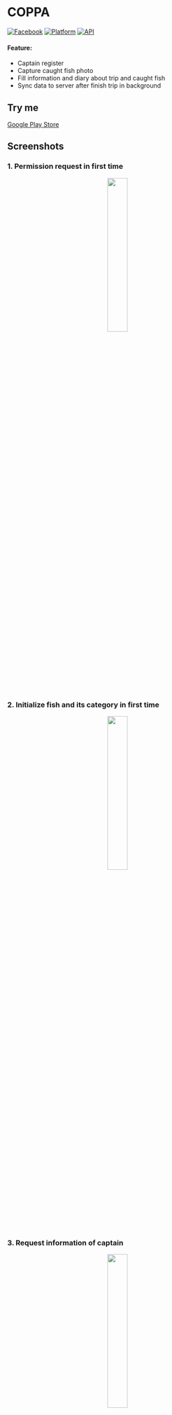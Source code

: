 # COPPA
[![Facebook](https://img.shields.io/badge/Facebook-tx.trongnghia98-blue.svg)](https://www.facebook.com/tx.trongnghia98)
[![Platform](https://img.shields.io/badge/platform-android-green.svg)](http://developer.android.com/index.html)
[![API](https://img.shields.io/badge/API-16%2B-brightgreen.svg?style=flat)](https://android-arsenal.com/api?level=16)
#### Feature:
* Captain register
* Capture caught fish photo
* Fill information and diary about trip and caught fish
* Sync data to server after finish trip in background

## Try me
[Google Play Store](https://play.google.com/store/apps/details?id=com.blogspot.tndev1403.Coppa)

## Screenshots
### 1. Permission request in first time
<p align="center">
	<img src="screenshots/1.jpg" width="30%">
</p>

### 2. Initialize fish and its category in first time
<p align="center">
	<img src="screenshots/2.jpg" width="30%">
</p>

### 3. Request information of captain
<p align="center">
	<img src="screenshots/3.jpg" width="30%">
</p>

### 4. Wait confirm from captain
<p align="center">
	<img src="screenshots/4.jpg" width="30%">
</p>

### 5. Home screen in first time (Only show create new trip button)
<p align="center">
	<img src="screenshots/5.jpg" width="30%">
</p>

### 6. Wait confirm from captain
<p align="center">
	<img src="screenshots/6.jpg" width="30%">
</p>

### 7. Create trip success
<p align="center">
	<img src="screenshots/7.jpg" width="30%">
</p>

### 8. Show on fish category in system
<p align="center">
	<img src="screenshots/8.jpg" width="30%">
</p>

### 9. Default navigation drawer
<p align="center">
	<img src="screenshots/9.jpg" width="30%">
</p>

### 10. Select kind of fish in a category
<p align="center">
	<img src="screenshots/10.jpg" width="30%"
</p>

### 11. Default input info of fish activity
<p align="center">
	<img src="screenshots/11.jpg" width="30%">
</p>

### 12. Kind of fish photo selection
<p align="center">
	<img src="screenshots/12.jpg" width="30%">
</p>

### 13. After select photo and input some information
<p align="center">
	<img src="screenshots/13.jpg" width="30%">
</p>

### 14. Select time when you caught fish
<p align="center">
	<img src="screenshots/14.jpg" width="30%">
</p>

### 15. Select date when you caught fish
<p align="center">
	<img src="screenshots/15.jpg" width="30%">
</p>

### 16. Review inserted caught fish info
<p align="center">
	<img src="screenshots/16.jpg" width="30%">
</p>

### 17. Review all insert history record
<p align="center">
	<img src="screenshots/17.jpg" width="30%">
</p>

### 18. Review a inserted record
<p align="center">
	<img src="screenshots/18.jpg" width="30%">
</p>

### 19. Wait confirm if you want to delete
<p align="center">
	<img src="screenshots/19.jpg" width="30%">
</p>

### 20. Edit dialog
<p align="center">
	<img src="screenshots/20.jpg" width="30%">
</p>

### 21. Sync success after press end trip button
<p align="center">
	<img src="screenshots/21.jpg" width="30%">
</p>


## Designer
#### Name: [Nguyen Trong Nghia](https://www.facebook.com/tx.trongnghia98)
#### Email: projects.futuresky@gmail.com
#### Phone: +84 886 48 3147
#### Blogger: [TNdev1403](https://tndev1403.blogspot.com)
